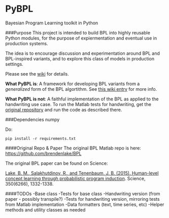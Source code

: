# PyBPL
Bayesian Program Learning toolkit in Python

###Purpose
This project is intended to build BPL into highly reusable Python modules, for the purpose of expiermentation and eventual use in production systems. 

The idea is to encourage discussion and experimentation around BPL and BPL-inspired variants, and to explore this class of models in production settings.

Please see the [wiki](https://github.com/MaxwellRebo/PyBPL/wiki) for details.

**What PyBPL is**: A framework for developing BPL variants from a *generalized* form of the BPL algortithm. See [this wiki entry](https://github.com/MaxwellRebo/PyBPL/wiki/Generalizing-the-BPL) for more info.

**What PyBPL is not**: A faithful implementation of the BPL as applied to the handwriting use case. To run the Matlab tests for handwriting, get the [original repository](https://github.com/brendenlake/BPL) and run the code as described there.


###Dependencies
numpy

Do:

```
pip install -r requirements.txt
```

####Original Repo & Paper
The original BPL Matlab repo is here: https://github.com/brendenlake/BPL

The original BPL paper can be found on Science:

[Lake, B. M., Salakhutdinov, R., and Tenenbaum, J. B. (2015). Human-level concept learning through probabilistic program induction](http://www.sciencemag.org/content/350/6266/1332.abstract). Science, 350(6266), 1332-1338.

####TODOs
-Base class
-Tests for base class
-Handwriting version (from paper - possibly transpile?)
-Tests for handwriting version, mirroring tests from Matlab implementation
-Data formatters (text, time series, etc)
-Helper methods and utility classes as needed

